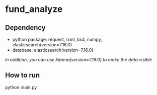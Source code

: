 # fund_analyze

## Dependency
- python package: request, lxml, bs4, numpy, elasticsearch(version=7.16.0)  
- database: elasticsearch(version=7.16.0)  

*in addition, you can use kibana(version=7.16.0) to make the data visible*  

## How to run
python main.py
